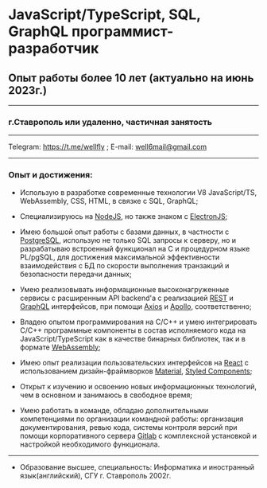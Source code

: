 
# JavaScript/TypeScript, SQL, GraphQL программист-разработчик
## Опыт работы более 10 лет (актуально на июнь 2023г.)
---
### г.Ставрополь или удаленно, частичная занятость
---
Telegram: https://t.me/wellfly ; E-mail: well6mail@gmail.com
***
### Опыт и достижения:

- Использую в разработке современные технологии V8 JavaScript/TS, WebAssembly, CSS, HTML, в связке с SQL, GraphQL;

- Специализируюсь на [NodeJS](https://nodejs.org), но также знаком с [ElectronJS](https://www.electronjs.org);

- Имею большой опыт работы с базами данных, в частности с [PostgreSQL](https://postgrespro.ru), использую не только SQL запросы к серверу, но и разрабатываю встроенный функционал на С и процедурном языке PL/pgSQL, для достижения максимальной эффективности взаимодействия с БД по скорости выполнения транзакций и безопасности передачи данных;

- Умею реализовывать информационные высоконагруженные сервисы с расширенным API backend'а с реализацией [REST](https://restfulapi.net) и [GraphQL](https://graphql.org) интерфейсов, при помощи [Axios](https://axios-http.com) и [Apollo](https://www.apollographql.com), соответственно;

- Владею опытом программирования на С/С++ и умею интегрировать С/С++ программные компоненты в состав исполняемого кода на JavaScript/TypeScript как в качестве бинарных библиотек, так и в формате [WebAssembly](https://webassembly.org);

- Имею опыт реализации пользовательских интерфейсов на [React](https://react.dev) с использованием дизайн-фраймворков [Material](https://m3.material.io), [Styled Components](https://styled-components.com);

- Открыт к изучению и освоению новых информационных технологий, чем в основном и занимаюсь в свободное время;

- Умею работать в команде, обладаю дополнительными компетенциями по организации командной работы: организация документирования, ревью кода, системы контроля версий при помощи корпоративного сервера [Gitlab](https://about.gitlab.com/) с комплексной установкой и настройкой необходимого функционала.


---
- Образование высшее, специальность: Информатика и иностранный язык(английский), СГУ г. Ставрополь 2002г.